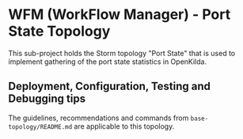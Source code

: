 # WFM (WorkFlow Manager) - Port State Topology

This sub-project holds the Storm topology "Port State" that is used to implement
gathering of the port state statistics in OpenKilda.

## Deployment, Configuration, Testing and Debugging tips 

The guidelines, recommendations and commands from `base-topology/README.md`
are applicable to this topology. 